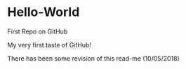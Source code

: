 # Hello-World
First Repo on GitHub


My very first taste of GitHub!

There has been some revision of this read-me (10/05/2018)
